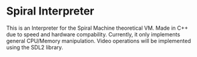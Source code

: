 # Spiral Interpreter
This is an Interpreter for the Spiral Machine theoretical VM. Made in C++ due to speed and hardware compability.
Currently, it only implements general CPU/Memory manipulation. Video operations will be implemented using the SDL2 library.